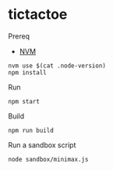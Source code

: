 # tictactoe

Prereq

* [NVM](https://github.com/nvm-sh/nvm)

```shell
nvm use $(cat .node-version)
npm install
```

Run

```shell
npm start
```

Build

```shell
npm run build
```

Run a sandbox script

```shell
node sandbox/minimax.js
```